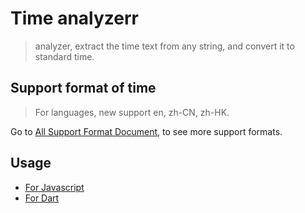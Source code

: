 # Time analyzerr
> analyzer, extract the time text from any string, and convert it to standard time.

## Support format of time
> For languages, new support en, zh-CN, zh-HK.

Go to [All Support Format Document](./docs/support-format.md), to see more support formats.

## Usage
- [For Javascript](./javascript/README.MD)
- [For Dart](./dart/README.MD)
